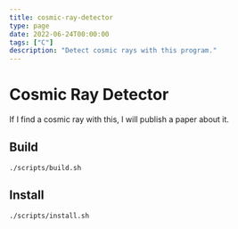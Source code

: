 ```yaml
---
title: cosmic-ray-detector
type: page
date: 2022-06-24T00:00:00
tags: ["C"]
description: "Detect cosmic rays with this program."
---
```


# Cosmic Ray Detector

If I find a cosmic ray with this, I will publish a paper about it.

## Build

```
./scripts/build.sh
```

## Install

```
./scripts/install.sh
```
